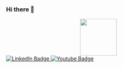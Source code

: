 ### Hi there 👋

<div id="header" align="center">
  <img src="https://media.giphy.com/media/v1.Y2lkPTc5MGI3NjExZzNpcGZtZ2N0YXJyMDZ6cTd6dTB4ZHJxdTA5cWp2MDU1dmgyem5vNSZlcD12MV9pbnRlcm5hbF9naWZfYnlfaWQmY3Q9Zw/uB86ZyWQsnFSGYe2sA/giphy.gif" width="100"/>
</div>


<div id="badges">
  <a href="https://www.linkedin.com/in/elya-kuntuganova/?trk=opento_sprofile_topcard">
    <img src="https://img.shields.io/badge/LinkedIn-blue?style=for-the-badge&logo=linkedin&logoColor=white" alt="LinkedIn Badge"/>
  </a>
  <a href="t.me/kuntuganova">
    <img src="https://img.shields.io/badge/Telegram-blue?style=for-the-badge&logo=twitter&logoColor=white" alt="Youtube Badge"/>
  </a>
</div>
<!--
**kuntuganova/kuntuganova** is a ✨ _special_ ✨ repository because its `README.md` (this file) appears on your GitHub profile.

Here are some ideas to get you started:

- 🔭 I’m currently working on ...
- 🌱 I’m currently learning ...
- 👯 I’m looking to collaborate on ...
- 🤔 I’m looking for help with ...
- 💬 Ask me about ...
- 📫 How to reach me: ...
- 😄 Pronouns: ...
- ⚡ Fun fact: ...
-->
